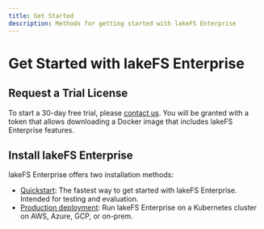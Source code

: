 ```yaml
---
title: Get Started
description: Methods for getting started with lakeFS Enterprise
---
```


# Get Started with lakeFS Enterprise

## Request a Trial License

To start a 30-day free trial, please [contact us](https://lakefs.io/contact-sales/). You will be granted with a token that
allows downloading a Docker image that includes lakeFS Enterprise features.

## Install lakeFS Enterprise

lakeFS Enterprise offers two installation methods:
* [Quickstart](quickstart.md): The fastest way to get started with lakeFS Enterprise. Intended for testing and evaluation.
* [Production deployment](install.md): Run lakeFS Enterprise on a Kubernetes cluster on AWS, Azure, GCP, or on-prem.

